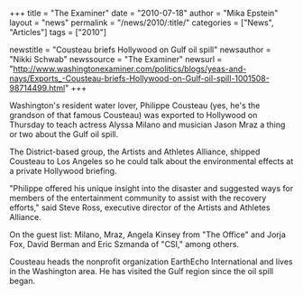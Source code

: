+++
title = "The Examiner"
date = "2010-07-18"
author = "Mika Epstein"
layout = "news"
permalink = "/news/2010/:title/"
categories = ["News", "Articles"]
tags = ["2010"]

newstitle = "Cousteau briefs Hollywood on Gulf oil spill"
newsauthor = "Nikki Schwab"
newssource = "The Examiner"
newsurl = "http://www.washingtonexaminer.com/politics/blogs/yeas-and-nays/Exports_-Cousteau-briefs-Hollywood-on-Gulf-oil-spill-1001508-98714499.html"
+++

Washington's resident water lover, Philippe Cousteau (yes, he's the grandson of that famous Cousteau) was exported to Hollywood on Thursday to teach actress Alyssa Milano and musician Jason Mraz a thing or two about the Gulf oil spill.

The District-based group, the Artists and Athletes Alliance, shipped Cousteau to Los Angeles so he could talk about the environmental effects at a private Hollywood briefing.

"Philippe offered his unique insight into the disaster and suggested ways for members of the entertainment community to assist with the recovery efforts," said Steve Ross, executive director of the Artists and Athletes Alliance.

On the guest list: Milano, Mraz, Angela Kinsey from "The Office" and Jorja Fox, David Berman and Eric Szmanda of "CSI," among others.

Cousteau heads the nonprofit organization EarthEcho International and lives in the Washington area. He has visited the Gulf region since the oil spill began.  
